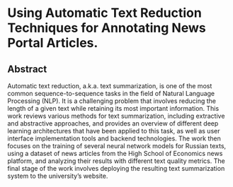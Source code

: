 # Using Automatic Text Reduction Techniques for Annotating News Portal Articles.

## Abstract
Automatic text reduction, a.k.a. text summarization, is one of the most common sequence-to-sequence tasks in the field of Natural Language Processing (NLP). It is a challenging problem that involves reducing the length of a given text while retaining its most important information. This work reviews various methods for text summarization, including extractive and abstractive approaches, and provides an overview of different deep learning architectures that have been applied to this task, as well as user interface implementation tools and backend technologies. The work then focuses on the training of several neural network models for Russian texts, using a dataset of news articles from the High School of Economics news platform, and analyzing their results with different text quality metrics. The final stage of the work involves deploying the resulting text summarization system to the university’s website.
